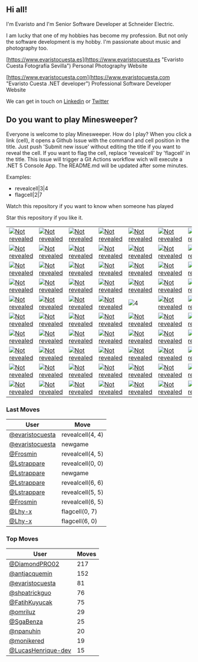 ## Hi all!

I'm Evaristo and I'm Senior Software Developer at Schneider Electric. 

I am lucky that one of my hobbies has become my profession. But not only the software development is my hobby. I'm passionate about music and photography too.

[https://www.evaristocuesta.es](https://www.evaristocuesta.es "Evaristo Cuesta Fotografía Sevilla") Personal Photography Website

[https://www.evaristocuesta.com](https://www.evaristocuesta.com "Evaristo Cuesta .NET developer") Professional Software Developer Website

We can get in touch on [Linkedin](https://www.linkedin.com/in/evaristocuesta/) or [Twitter](https://twitter.com/evaristocuesta)

## Do you want to play Minesweeper?

Everyone is welcome to play Minesweeper. How do I play?
When you click a link (cell), it opens a Github Issue with the command and cell position in the title. Just push 'Submit new issue' without editing the title if you want to reveal the cell. If you want to flag the cell, replace 'revealcell' by 'flagcell' in the title. This issue will trigger a Git Actions workflow wich will execute a .NET 5 Console App. The README.md will be updated after some minutes.

Examples:
  - revealcell|3|4
  - flagcell|2|7
  
Watch this repository if you want to know when someone has played

Star this repository if you like it. 

|   |   |   |   |   |   |   |   |   |   |
| - | - | - | - | - | - | - | - | - | - |
|[![Not revealed](MineSweeper/Resources/cell-not-revealed.jpg "Not revealed")](https://github.com/evaristocuesta/evaristocuesta/issues/new?title=revealcell%7C0%7C0&body=Just+push+%27Submit+new+issue%27+without+editing+the+title+if+you+want+to+reveal+the+cell.+If+you+want+to+flag+the+cell,+replace+%27revealcell%27+by+%27flagcell%27+in+the+title.+The+README.md+will+be+updated+after+some+minutes.)|[![Not revealed](MineSweeper/Resources/cell-not-revealed.jpg "Not revealed")](https://github.com/evaristocuesta/evaristocuesta/issues/new?title=revealcell%7C1%7C0&body=Just+push+%27Submit+new+issue%27+without+editing+the+title+if+you+want+to+reveal+the+cell.+If+you+want+to+flag+the+cell,+replace+%27revealcell%27+by+%27flagcell%27+in+the+title.+The+README.md+will+be+updated+after+some+minutes.)|[![Not revealed](MineSweeper/Resources/cell-not-revealed.jpg "Not revealed")](https://github.com/evaristocuesta/evaristocuesta/issues/new?title=revealcell%7C2%7C0&body=Just+push+%27Submit+new+issue%27+without+editing+the+title+if+you+want+to+reveal+the+cell.+If+you+want+to+flag+the+cell,+replace+%27revealcell%27+by+%27flagcell%27+in+the+title.+The+README.md+will+be+updated+after+some+minutes.)|[![Not revealed](MineSweeper/Resources/cell-not-revealed.jpg "Not revealed")](https://github.com/evaristocuesta/evaristocuesta/issues/new?title=revealcell%7C3%7C0&body=Just+push+%27Submit+new+issue%27+without+editing+the+title+if+you+want+to+reveal+the+cell.+If+you+want+to+flag+the+cell,+replace+%27revealcell%27+by+%27flagcell%27+in+the+title.+The+README.md+will+be+updated+after+some+minutes.)|[![Not revealed](MineSweeper/Resources/cell-not-revealed.jpg "Not revealed")](https://github.com/evaristocuesta/evaristocuesta/issues/new?title=revealcell%7C4%7C0&body=Just+push+%27Submit+new+issue%27+without+editing+the+title+if+you+want+to+reveal+the+cell.+If+you+want+to+flag+the+cell,+replace+%27revealcell%27+by+%27flagcell%27+in+the+title.+The+README.md+will+be+updated+after+some+minutes.)|[![Not revealed](MineSweeper/Resources/cell-not-revealed.jpg "Not revealed")](https://github.com/evaristocuesta/evaristocuesta/issues/new?title=revealcell%7C5%7C0&body=Just+push+%27Submit+new+issue%27+without+editing+the+title+if+you+want+to+reveal+the+cell.+If+you+want+to+flag+the+cell,+replace+%27revealcell%27+by+%27flagcell%27+in+the+title.+The+README.md+will+be+updated+after+some+minutes.)|[![Not revealed](MineSweeper/Resources/cell-not-revealed.jpg "Not revealed")](https://github.com/evaristocuesta/evaristocuesta/issues/new?title=revealcell%7C6%7C0&body=Just+push+%27Submit+new+issue%27+without+editing+the+title+if+you+want+to+reveal+the+cell.+If+you+want+to+flag+the+cell,+replace+%27revealcell%27+by+%27flagcell%27+in+the+title.+The+README.md+will+be+updated+after+some+minutes.)|[![Not revealed](MineSweeper/Resources/cell-not-revealed.jpg "Not revealed")](https://github.com/evaristocuesta/evaristocuesta/issues/new?title=revealcell%7C7%7C0&body=Just+push+%27Submit+new+issue%27+without+editing+the+title+if+you+want+to+reveal+the+cell.+If+you+want+to+flag+the+cell,+replace+%27revealcell%27+by+%27flagcell%27+in+the+title.+The+README.md+will+be+updated+after+some+minutes.)|[![Not revealed](MineSweeper/Resources/cell-not-revealed.jpg "Not revealed")](https://github.com/evaristocuesta/evaristocuesta/issues/new?title=revealcell%7C8%7C0&body=Just+push+%27Submit+new+issue%27+without+editing+the+title+if+you+want+to+reveal+the+cell.+If+you+want+to+flag+the+cell,+replace+%27revealcell%27+by+%27flagcell%27+in+the+title.+The+README.md+will+be+updated+after+some+minutes.)|[![Not revealed](MineSweeper/Resources/cell-not-revealed.jpg "Not revealed")](https://github.com/evaristocuesta/evaristocuesta/issues/new?title=revealcell%7C9%7C0&body=Just+push+%27Submit+new+issue%27+without+editing+the+title+if+you+want+to+reveal+the+cell.+If+you+want+to+flag+the+cell,+replace+%27revealcell%27+by+%27flagcell%27+in+the+title.+The+README.md+will+be+updated+after+some+minutes.)|
|[![Not revealed](MineSweeper/Resources/cell-not-revealed.jpg "Not revealed")](https://github.com/evaristocuesta/evaristocuesta/issues/new?title=revealcell%7C0%7C1&body=Just+push+%27Submit+new+issue%27+without+editing+the+title+if+you+want+to+reveal+the+cell.+If+you+want+to+flag+the+cell,+replace+%27revealcell%27+by+%27flagcell%27+in+the+title.+The+README.md+will+be+updated+after+some+minutes.)|[![Not revealed](MineSweeper/Resources/cell-not-revealed.jpg "Not revealed")](https://github.com/evaristocuesta/evaristocuesta/issues/new?title=revealcell%7C1%7C1&body=Just+push+%27Submit+new+issue%27+without+editing+the+title+if+you+want+to+reveal+the+cell.+If+you+want+to+flag+the+cell,+replace+%27revealcell%27+by+%27flagcell%27+in+the+title.+The+README.md+will+be+updated+after+some+minutes.)|[![Not revealed](MineSweeper/Resources/cell-not-revealed.jpg "Not revealed")](https://github.com/evaristocuesta/evaristocuesta/issues/new?title=revealcell%7C2%7C1&body=Just+push+%27Submit+new+issue%27+without+editing+the+title+if+you+want+to+reveal+the+cell.+If+you+want+to+flag+the+cell,+replace+%27revealcell%27+by+%27flagcell%27+in+the+title.+The+README.md+will+be+updated+after+some+minutes.)|[![Not revealed](MineSweeper/Resources/cell-not-revealed.jpg "Not revealed")](https://github.com/evaristocuesta/evaristocuesta/issues/new?title=revealcell%7C3%7C1&body=Just+push+%27Submit+new+issue%27+without+editing+the+title+if+you+want+to+reveal+the+cell.+If+you+want+to+flag+the+cell,+replace+%27revealcell%27+by+%27flagcell%27+in+the+title.+The+README.md+will+be+updated+after+some+minutes.)|[![Not revealed](MineSweeper/Resources/cell-not-revealed.jpg "Not revealed")](https://github.com/evaristocuesta/evaristocuesta/issues/new?title=revealcell%7C4%7C1&body=Just+push+%27Submit+new+issue%27+without+editing+the+title+if+you+want+to+reveal+the+cell.+If+you+want+to+flag+the+cell,+replace+%27revealcell%27+by+%27flagcell%27+in+the+title.+The+README.md+will+be+updated+after+some+minutes.)|[![Not revealed](MineSweeper/Resources/cell-not-revealed.jpg "Not revealed")](https://github.com/evaristocuesta/evaristocuesta/issues/new?title=revealcell%7C5%7C1&body=Just+push+%27Submit+new+issue%27+without+editing+the+title+if+you+want+to+reveal+the+cell.+If+you+want+to+flag+the+cell,+replace+%27revealcell%27+by+%27flagcell%27+in+the+title.+The+README.md+will+be+updated+after+some+minutes.)|[![Not revealed](MineSweeper/Resources/cell-not-revealed.jpg "Not revealed")](https://github.com/evaristocuesta/evaristocuesta/issues/new?title=revealcell%7C6%7C1&body=Just+push+%27Submit+new+issue%27+without+editing+the+title+if+you+want+to+reveal+the+cell.+If+you+want+to+flag+the+cell,+replace+%27revealcell%27+by+%27flagcell%27+in+the+title.+The+README.md+will+be+updated+after+some+minutes.)|[![Not revealed](MineSweeper/Resources/cell-not-revealed.jpg "Not revealed")](https://github.com/evaristocuesta/evaristocuesta/issues/new?title=revealcell%7C7%7C1&body=Just+push+%27Submit+new+issue%27+without+editing+the+title+if+you+want+to+reveal+the+cell.+If+you+want+to+flag+the+cell,+replace+%27revealcell%27+by+%27flagcell%27+in+the+title.+The+README.md+will+be+updated+after+some+minutes.)|[![Not revealed](MineSweeper/Resources/cell-not-revealed.jpg "Not revealed")](https://github.com/evaristocuesta/evaristocuesta/issues/new?title=revealcell%7C8%7C1&body=Just+push+%27Submit+new+issue%27+without+editing+the+title+if+you+want+to+reveal+the+cell.+If+you+want+to+flag+the+cell,+replace+%27revealcell%27+by+%27flagcell%27+in+the+title.+The+README.md+will+be+updated+after+some+minutes.)|[![Not revealed](MineSweeper/Resources/cell-not-revealed.jpg "Not revealed")](https://github.com/evaristocuesta/evaristocuesta/issues/new?title=revealcell%7C9%7C1&body=Just+push+%27Submit+new+issue%27+without+editing+the+title+if+you+want+to+reveal+the+cell.+If+you+want+to+flag+the+cell,+replace+%27revealcell%27+by+%27flagcell%27+in+the+title.+The+README.md+will+be+updated+after+some+minutes.)|
|[![Not revealed](MineSweeper/Resources/cell-not-revealed.jpg "Not revealed")](https://github.com/evaristocuesta/evaristocuesta/issues/new?title=revealcell%7C0%7C2&body=Just+push+%27Submit+new+issue%27+without+editing+the+title+if+you+want+to+reveal+the+cell.+If+you+want+to+flag+the+cell,+replace+%27revealcell%27+by+%27flagcell%27+in+the+title.+The+README.md+will+be+updated+after+some+minutes.)|[![Not revealed](MineSweeper/Resources/cell-not-revealed.jpg "Not revealed")](https://github.com/evaristocuesta/evaristocuesta/issues/new?title=revealcell%7C1%7C2&body=Just+push+%27Submit+new+issue%27+without+editing+the+title+if+you+want+to+reveal+the+cell.+If+you+want+to+flag+the+cell,+replace+%27revealcell%27+by+%27flagcell%27+in+the+title.+The+README.md+will+be+updated+after+some+minutes.)|[![Not revealed](MineSweeper/Resources/cell-not-revealed.jpg "Not revealed")](https://github.com/evaristocuesta/evaristocuesta/issues/new?title=revealcell%7C2%7C2&body=Just+push+%27Submit+new+issue%27+without+editing+the+title+if+you+want+to+reveal+the+cell.+If+you+want+to+flag+the+cell,+replace+%27revealcell%27+by+%27flagcell%27+in+the+title.+The+README.md+will+be+updated+after+some+minutes.)|[![Not revealed](MineSweeper/Resources/cell-not-revealed.jpg "Not revealed")](https://github.com/evaristocuesta/evaristocuesta/issues/new?title=revealcell%7C3%7C2&body=Just+push+%27Submit+new+issue%27+without+editing+the+title+if+you+want+to+reveal+the+cell.+If+you+want+to+flag+the+cell,+replace+%27revealcell%27+by+%27flagcell%27+in+the+title.+The+README.md+will+be+updated+after+some+minutes.)|[![Not revealed](MineSweeper/Resources/cell-not-revealed.jpg "Not revealed")](https://github.com/evaristocuesta/evaristocuesta/issues/new?title=revealcell%7C4%7C2&body=Just+push+%27Submit+new+issue%27+without+editing+the+title+if+you+want+to+reveal+the+cell.+If+you+want+to+flag+the+cell,+replace+%27revealcell%27+by+%27flagcell%27+in+the+title.+The+README.md+will+be+updated+after+some+minutes.)|[![Not revealed](MineSweeper/Resources/cell-not-revealed.jpg "Not revealed")](https://github.com/evaristocuesta/evaristocuesta/issues/new?title=revealcell%7C5%7C2&body=Just+push+%27Submit+new+issue%27+without+editing+the+title+if+you+want+to+reveal+the+cell.+If+you+want+to+flag+the+cell,+replace+%27revealcell%27+by+%27flagcell%27+in+the+title.+The+README.md+will+be+updated+after+some+minutes.)|[![Not revealed](MineSweeper/Resources/cell-not-revealed.jpg "Not revealed")](https://github.com/evaristocuesta/evaristocuesta/issues/new?title=revealcell%7C6%7C2&body=Just+push+%27Submit+new+issue%27+without+editing+the+title+if+you+want+to+reveal+the+cell.+If+you+want+to+flag+the+cell,+replace+%27revealcell%27+by+%27flagcell%27+in+the+title.+The+README.md+will+be+updated+after+some+minutes.)|[![Not revealed](MineSweeper/Resources/cell-not-revealed.jpg "Not revealed")](https://github.com/evaristocuesta/evaristocuesta/issues/new?title=revealcell%7C7%7C2&body=Just+push+%27Submit+new+issue%27+without+editing+the+title+if+you+want+to+reveal+the+cell.+If+you+want+to+flag+the+cell,+replace+%27revealcell%27+by+%27flagcell%27+in+the+title.+The+README.md+will+be+updated+after+some+minutes.)|[![Not revealed](MineSweeper/Resources/cell-not-revealed.jpg "Not revealed")](https://github.com/evaristocuesta/evaristocuesta/issues/new?title=revealcell%7C8%7C2&body=Just+push+%27Submit+new+issue%27+without+editing+the+title+if+you+want+to+reveal+the+cell.+If+you+want+to+flag+the+cell,+replace+%27revealcell%27+by+%27flagcell%27+in+the+title.+The+README.md+will+be+updated+after+some+minutes.)|[![Not revealed](MineSweeper/Resources/cell-not-revealed.jpg "Not revealed")](https://github.com/evaristocuesta/evaristocuesta/issues/new?title=revealcell%7C9%7C2&body=Just+push+%27Submit+new+issue%27+without+editing+the+title+if+you+want+to+reveal+the+cell.+If+you+want+to+flag+the+cell,+replace+%27revealcell%27+by+%27flagcell%27+in+the+title.+The+README.md+will+be+updated+after+some+minutes.)|
|[![Not revealed](MineSweeper/Resources/cell-not-revealed.jpg "Not revealed")](https://github.com/evaristocuesta/evaristocuesta/issues/new?title=revealcell%7C0%7C3&body=Just+push+%27Submit+new+issue%27+without+editing+the+title+if+you+want+to+reveal+the+cell.+If+you+want+to+flag+the+cell,+replace+%27revealcell%27+by+%27flagcell%27+in+the+title.+The+README.md+will+be+updated+after+some+minutes.)|[![Not revealed](MineSweeper/Resources/cell-not-revealed.jpg "Not revealed")](https://github.com/evaristocuesta/evaristocuesta/issues/new?title=revealcell%7C1%7C3&body=Just+push+%27Submit+new+issue%27+without+editing+the+title+if+you+want+to+reveal+the+cell.+If+you+want+to+flag+the+cell,+replace+%27revealcell%27+by+%27flagcell%27+in+the+title.+The+README.md+will+be+updated+after+some+minutes.)|[![Not revealed](MineSweeper/Resources/cell-not-revealed.jpg "Not revealed")](https://github.com/evaristocuesta/evaristocuesta/issues/new?title=revealcell%7C2%7C3&body=Just+push+%27Submit+new+issue%27+without+editing+the+title+if+you+want+to+reveal+the+cell.+If+you+want+to+flag+the+cell,+replace+%27revealcell%27+by+%27flagcell%27+in+the+title.+The+README.md+will+be+updated+after+some+minutes.)|[![Not revealed](MineSweeper/Resources/cell-not-revealed.jpg "Not revealed")](https://github.com/evaristocuesta/evaristocuesta/issues/new?title=revealcell%7C3%7C3&body=Just+push+%27Submit+new+issue%27+without+editing+the+title+if+you+want+to+reveal+the+cell.+If+you+want+to+flag+the+cell,+replace+%27revealcell%27+by+%27flagcell%27+in+the+title.+The+README.md+will+be+updated+after+some+minutes.)|[![Not revealed](MineSweeper/Resources/cell-not-revealed.jpg "Not revealed")](https://github.com/evaristocuesta/evaristocuesta/issues/new?title=revealcell%7C4%7C3&body=Just+push+%27Submit+new+issue%27+without+editing+the+title+if+you+want+to+reveal+the+cell.+If+you+want+to+flag+the+cell,+replace+%27revealcell%27+by+%27flagcell%27+in+the+title.+The+README.md+will+be+updated+after+some+minutes.)|[![Not revealed](MineSweeper/Resources/cell-not-revealed.jpg "Not revealed")](https://github.com/evaristocuesta/evaristocuesta/issues/new?title=revealcell%7C5%7C3&body=Just+push+%27Submit+new+issue%27+without+editing+the+title+if+you+want+to+reveal+the+cell.+If+you+want+to+flag+the+cell,+replace+%27revealcell%27+by+%27flagcell%27+in+the+title.+The+README.md+will+be+updated+after+some+minutes.)|[![Not revealed](MineSweeper/Resources/cell-not-revealed.jpg "Not revealed")](https://github.com/evaristocuesta/evaristocuesta/issues/new?title=revealcell%7C6%7C3&body=Just+push+%27Submit+new+issue%27+without+editing+the+title+if+you+want+to+reveal+the+cell.+If+you+want+to+flag+the+cell,+replace+%27revealcell%27+by+%27flagcell%27+in+the+title.+The+README.md+will+be+updated+after+some+minutes.)|[![Not revealed](MineSweeper/Resources/cell-not-revealed.jpg "Not revealed")](https://github.com/evaristocuesta/evaristocuesta/issues/new?title=revealcell%7C7%7C3&body=Just+push+%27Submit+new+issue%27+without+editing+the+title+if+you+want+to+reveal+the+cell.+If+you+want+to+flag+the+cell,+replace+%27revealcell%27+by+%27flagcell%27+in+the+title.+The+README.md+will+be+updated+after+some+minutes.)|[![Not revealed](MineSweeper/Resources/cell-not-revealed.jpg "Not revealed")](https://github.com/evaristocuesta/evaristocuesta/issues/new?title=revealcell%7C8%7C3&body=Just+push+%27Submit+new+issue%27+without+editing+the+title+if+you+want+to+reveal+the+cell.+If+you+want+to+flag+the+cell,+replace+%27revealcell%27+by+%27flagcell%27+in+the+title.+The+README.md+will+be+updated+after+some+minutes.)|[![Not revealed](MineSweeper/Resources/cell-not-revealed.jpg "Not revealed")](https://github.com/evaristocuesta/evaristocuesta/issues/new?title=revealcell%7C9%7C3&body=Just+push+%27Submit+new+issue%27+without+editing+the+title+if+you+want+to+reveal+the+cell.+If+you+want+to+flag+the+cell,+replace+%27revealcell%27+by+%27flagcell%27+in+the+title.+The+README.md+will+be+updated+after+some+minutes.)|
|[![Not revealed](MineSweeper/Resources/cell-not-revealed.jpg "Not revealed")](https://github.com/evaristocuesta/evaristocuesta/issues/new?title=revealcell%7C0%7C4&body=Just+push+%27Submit+new+issue%27+without+editing+the+title+if+you+want+to+reveal+the+cell.+If+you+want+to+flag+the+cell,+replace+%27revealcell%27+by+%27flagcell%27+in+the+title.+The+README.md+will+be+updated+after+some+minutes.)|[![Not revealed](MineSweeper/Resources/cell-not-revealed.jpg "Not revealed")](https://github.com/evaristocuesta/evaristocuesta/issues/new?title=revealcell%7C1%7C4&body=Just+push+%27Submit+new+issue%27+without+editing+the+title+if+you+want+to+reveal+the+cell.+If+you+want+to+flag+the+cell,+replace+%27revealcell%27+by+%27flagcell%27+in+the+title.+The+README.md+will+be+updated+after+some+minutes.)|[![Not revealed](MineSweeper/Resources/cell-not-revealed.jpg "Not revealed")](https://github.com/evaristocuesta/evaristocuesta/issues/new?title=revealcell%7C2%7C4&body=Just+push+%27Submit+new+issue%27+without+editing+the+title+if+you+want+to+reveal+the+cell.+If+you+want+to+flag+the+cell,+replace+%27revealcell%27+by+%27flagcell%27+in+the+title.+The+README.md+will+be+updated+after+some+minutes.)|[![Not revealed](MineSweeper/Resources/cell-not-revealed.jpg "Not revealed")](https://github.com/evaristocuesta/evaristocuesta/issues/new?title=revealcell%7C3%7C4&body=Just+push+%27Submit+new+issue%27+without+editing+the+title+if+you+want+to+reveal+the+cell.+If+you+want+to+flag+the+cell,+replace+%27revealcell%27+by+%27flagcell%27+in+the+title.+The+README.md+will+be+updated+after+some+minutes.)|![4](MineSweeper/Resources/cell-4.jpg "4")|[![Not revealed](MineSweeper/Resources/cell-not-revealed.jpg "Not revealed")](https://github.com/evaristocuesta/evaristocuesta/issues/new?title=revealcell%7C5%7C4&body=Just+push+%27Submit+new+issue%27+without+editing+the+title+if+you+want+to+reveal+the+cell.+If+you+want+to+flag+the+cell,+replace+%27revealcell%27+by+%27flagcell%27+in+the+title.+The+README.md+will+be+updated+after+some+minutes.)|[![Not revealed](MineSweeper/Resources/cell-not-revealed.jpg "Not revealed")](https://github.com/evaristocuesta/evaristocuesta/issues/new?title=revealcell%7C6%7C4&body=Just+push+%27Submit+new+issue%27+without+editing+the+title+if+you+want+to+reveal+the+cell.+If+you+want+to+flag+the+cell,+replace+%27revealcell%27+by+%27flagcell%27+in+the+title.+The+README.md+will+be+updated+after+some+minutes.)|[![Not revealed](MineSweeper/Resources/cell-not-revealed.jpg "Not revealed")](https://github.com/evaristocuesta/evaristocuesta/issues/new?title=revealcell%7C7%7C4&body=Just+push+%27Submit+new+issue%27+without+editing+the+title+if+you+want+to+reveal+the+cell.+If+you+want+to+flag+the+cell,+replace+%27revealcell%27+by+%27flagcell%27+in+the+title.+The+README.md+will+be+updated+after+some+minutes.)|[![Not revealed](MineSweeper/Resources/cell-not-revealed.jpg "Not revealed")](https://github.com/evaristocuesta/evaristocuesta/issues/new?title=revealcell%7C8%7C4&body=Just+push+%27Submit+new+issue%27+without+editing+the+title+if+you+want+to+reveal+the+cell.+If+you+want+to+flag+the+cell,+replace+%27revealcell%27+by+%27flagcell%27+in+the+title.+The+README.md+will+be+updated+after+some+minutes.)|[![Not revealed](MineSweeper/Resources/cell-not-revealed.jpg "Not revealed")](https://github.com/evaristocuesta/evaristocuesta/issues/new?title=revealcell%7C9%7C4&body=Just+push+%27Submit+new+issue%27+without+editing+the+title+if+you+want+to+reveal+the+cell.+If+you+want+to+flag+the+cell,+replace+%27revealcell%27+by+%27flagcell%27+in+the+title.+The+README.md+will+be+updated+after+some+minutes.)|
|[![Not revealed](MineSweeper/Resources/cell-not-revealed.jpg "Not revealed")](https://github.com/evaristocuesta/evaristocuesta/issues/new?title=revealcell%7C0%7C5&body=Just+push+%27Submit+new+issue%27+without+editing+the+title+if+you+want+to+reveal+the+cell.+If+you+want+to+flag+the+cell,+replace+%27revealcell%27+by+%27flagcell%27+in+the+title.+The+README.md+will+be+updated+after+some+minutes.)|[![Not revealed](MineSweeper/Resources/cell-not-revealed.jpg "Not revealed")](https://github.com/evaristocuesta/evaristocuesta/issues/new?title=revealcell%7C1%7C5&body=Just+push+%27Submit+new+issue%27+without+editing+the+title+if+you+want+to+reveal+the+cell.+If+you+want+to+flag+the+cell,+replace+%27revealcell%27+by+%27flagcell%27+in+the+title.+The+README.md+will+be+updated+after+some+minutes.)|[![Not revealed](MineSweeper/Resources/cell-not-revealed.jpg "Not revealed")](https://github.com/evaristocuesta/evaristocuesta/issues/new?title=revealcell%7C2%7C5&body=Just+push+%27Submit+new+issue%27+without+editing+the+title+if+you+want+to+reveal+the+cell.+If+you+want+to+flag+the+cell,+replace+%27revealcell%27+by+%27flagcell%27+in+the+title.+The+README.md+will+be+updated+after+some+minutes.)|[![Not revealed](MineSweeper/Resources/cell-not-revealed.jpg "Not revealed")](https://github.com/evaristocuesta/evaristocuesta/issues/new?title=revealcell%7C3%7C5&body=Just+push+%27Submit+new+issue%27+without+editing+the+title+if+you+want+to+reveal+the+cell.+If+you+want+to+flag+the+cell,+replace+%27revealcell%27+by+%27flagcell%27+in+the+title.+The+README.md+will+be+updated+after+some+minutes.)|[![Not revealed](MineSweeper/Resources/cell-not-revealed.jpg "Not revealed")](https://github.com/evaristocuesta/evaristocuesta/issues/new?title=revealcell%7C4%7C5&body=Just+push+%27Submit+new+issue%27+without+editing+the+title+if+you+want+to+reveal+the+cell.+If+you+want+to+flag+the+cell,+replace+%27revealcell%27+by+%27flagcell%27+in+the+title.+The+README.md+will+be+updated+after+some+minutes.)|[![Not revealed](MineSweeper/Resources/cell-not-revealed.jpg "Not revealed")](https://github.com/evaristocuesta/evaristocuesta/issues/new?title=revealcell%7C5%7C5&body=Just+push+%27Submit+new+issue%27+without+editing+the+title+if+you+want+to+reveal+the+cell.+If+you+want+to+flag+the+cell,+replace+%27revealcell%27+by+%27flagcell%27+in+the+title.+The+README.md+will+be+updated+after+some+minutes.)|[![Not revealed](MineSweeper/Resources/cell-not-revealed.jpg "Not revealed")](https://github.com/evaristocuesta/evaristocuesta/issues/new?title=revealcell%7C6%7C5&body=Just+push+%27Submit+new+issue%27+without+editing+the+title+if+you+want+to+reveal+the+cell.+If+you+want+to+flag+the+cell,+replace+%27revealcell%27+by+%27flagcell%27+in+the+title.+The+README.md+will+be+updated+after+some+minutes.)|[![Not revealed](MineSweeper/Resources/cell-not-revealed.jpg "Not revealed")](https://github.com/evaristocuesta/evaristocuesta/issues/new?title=revealcell%7C7%7C5&body=Just+push+%27Submit+new+issue%27+without+editing+the+title+if+you+want+to+reveal+the+cell.+If+you+want+to+flag+the+cell,+replace+%27revealcell%27+by+%27flagcell%27+in+the+title.+The+README.md+will+be+updated+after+some+minutes.)|[![Not revealed](MineSweeper/Resources/cell-not-revealed.jpg "Not revealed")](https://github.com/evaristocuesta/evaristocuesta/issues/new?title=revealcell%7C8%7C5&body=Just+push+%27Submit+new+issue%27+without+editing+the+title+if+you+want+to+reveal+the+cell.+If+you+want+to+flag+the+cell,+replace+%27revealcell%27+by+%27flagcell%27+in+the+title.+The+README.md+will+be+updated+after+some+minutes.)|[![Not revealed](MineSweeper/Resources/cell-not-revealed.jpg "Not revealed")](https://github.com/evaristocuesta/evaristocuesta/issues/new?title=revealcell%7C9%7C5&body=Just+push+%27Submit+new+issue%27+without+editing+the+title+if+you+want+to+reveal+the+cell.+If+you+want+to+flag+the+cell,+replace+%27revealcell%27+by+%27flagcell%27+in+the+title.+The+README.md+will+be+updated+after+some+minutes.)|
|[![Not revealed](MineSweeper/Resources/cell-not-revealed.jpg "Not revealed")](https://github.com/evaristocuesta/evaristocuesta/issues/new?title=revealcell%7C0%7C6&body=Just+push+%27Submit+new+issue%27+without+editing+the+title+if+you+want+to+reveal+the+cell.+If+you+want+to+flag+the+cell,+replace+%27revealcell%27+by+%27flagcell%27+in+the+title.+The+README.md+will+be+updated+after+some+minutes.)|[![Not revealed](MineSweeper/Resources/cell-not-revealed.jpg "Not revealed")](https://github.com/evaristocuesta/evaristocuesta/issues/new?title=revealcell%7C1%7C6&body=Just+push+%27Submit+new+issue%27+without+editing+the+title+if+you+want+to+reveal+the+cell.+If+you+want+to+flag+the+cell,+replace+%27revealcell%27+by+%27flagcell%27+in+the+title.+The+README.md+will+be+updated+after+some+minutes.)|[![Not revealed](MineSweeper/Resources/cell-not-revealed.jpg "Not revealed")](https://github.com/evaristocuesta/evaristocuesta/issues/new?title=revealcell%7C2%7C6&body=Just+push+%27Submit+new+issue%27+without+editing+the+title+if+you+want+to+reveal+the+cell.+If+you+want+to+flag+the+cell,+replace+%27revealcell%27+by+%27flagcell%27+in+the+title.+The+README.md+will+be+updated+after+some+minutes.)|[![Not revealed](MineSweeper/Resources/cell-not-revealed.jpg "Not revealed")](https://github.com/evaristocuesta/evaristocuesta/issues/new?title=revealcell%7C3%7C6&body=Just+push+%27Submit+new+issue%27+without+editing+the+title+if+you+want+to+reveal+the+cell.+If+you+want+to+flag+the+cell,+replace+%27revealcell%27+by+%27flagcell%27+in+the+title.+The+README.md+will+be+updated+after+some+minutes.)|[![Not revealed](MineSweeper/Resources/cell-not-revealed.jpg "Not revealed")](https://github.com/evaristocuesta/evaristocuesta/issues/new?title=revealcell%7C4%7C6&body=Just+push+%27Submit+new+issue%27+without+editing+the+title+if+you+want+to+reveal+the+cell.+If+you+want+to+flag+the+cell,+replace+%27revealcell%27+by+%27flagcell%27+in+the+title.+The+README.md+will+be+updated+after+some+minutes.)|[![Not revealed](MineSweeper/Resources/cell-not-revealed.jpg "Not revealed")](https://github.com/evaristocuesta/evaristocuesta/issues/new?title=revealcell%7C5%7C6&body=Just+push+%27Submit+new+issue%27+without+editing+the+title+if+you+want+to+reveal+the+cell.+If+you+want+to+flag+the+cell,+replace+%27revealcell%27+by+%27flagcell%27+in+the+title.+The+README.md+will+be+updated+after+some+minutes.)|[![Not revealed](MineSweeper/Resources/cell-not-revealed.jpg "Not revealed")](https://github.com/evaristocuesta/evaristocuesta/issues/new?title=revealcell%7C6%7C6&body=Just+push+%27Submit+new+issue%27+without+editing+the+title+if+you+want+to+reveal+the+cell.+If+you+want+to+flag+the+cell,+replace+%27revealcell%27+by+%27flagcell%27+in+the+title.+The+README.md+will+be+updated+after+some+minutes.)|[![Not revealed](MineSweeper/Resources/cell-not-revealed.jpg "Not revealed")](https://github.com/evaristocuesta/evaristocuesta/issues/new?title=revealcell%7C7%7C6&body=Just+push+%27Submit+new+issue%27+without+editing+the+title+if+you+want+to+reveal+the+cell.+If+you+want+to+flag+the+cell,+replace+%27revealcell%27+by+%27flagcell%27+in+the+title.+The+README.md+will+be+updated+after+some+minutes.)|[![Not revealed](MineSweeper/Resources/cell-not-revealed.jpg "Not revealed")](https://github.com/evaristocuesta/evaristocuesta/issues/new?title=revealcell%7C8%7C6&body=Just+push+%27Submit+new+issue%27+without+editing+the+title+if+you+want+to+reveal+the+cell.+If+you+want+to+flag+the+cell,+replace+%27revealcell%27+by+%27flagcell%27+in+the+title.+The+README.md+will+be+updated+after+some+minutes.)|[![Not revealed](MineSweeper/Resources/cell-not-revealed.jpg "Not revealed")](https://github.com/evaristocuesta/evaristocuesta/issues/new?title=revealcell%7C9%7C6&body=Just+push+%27Submit+new+issue%27+without+editing+the+title+if+you+want+to+reveal+the+cell.+If+you+want+to+flag+the+cell,+replace+%27revealcell%27+by+%27flagcell%27+in+the+title.+The+README.md+will+be+updated+after+some+minutes.)|
|[![Not revealed](MineSweeper/Resources/cell-not-revealed.jpg "Not revealed")](https://github.com/evaristocuesta/evaristocuesta/issues/new?title=revealcell%7C0%7C7&body=Just+push+%27Submit+new+issue%27+without+editing+the+title+if+you+want+to+reveal+the+cell.+If+you+want+to+flag+the+cell,+replace+%27revealcell%27+by+%27flagcell%27+in+the+title.+The+README.md+will+be+updated+after+some+minutes.)|[![Not revealed](MineSweeper/Resources/cell-not-revealed.jpg "Not revealed")](https://github.com/evaristocuesta/evaristocuesta/issues/new?title=revealcell%7C1%7C7&body=Just+push+%27Submit+new+issue%27+without+editing+the+title+if+you+want+to+reveal+the+cell.+If+you+want+to+flag+the+cell,+replace+%27revealcell%27+by+%27flagcell%27+in+the+title.+The+README.md+will+be+updated+after+some+minutes.)|[![Not revealed](MineSweeper/Resources/cell-not-revealed.jpg "Not revealed")](https://github.com/evaristocuesta/evaristocuesta/issues/new?title=revealcell%7C2%7C7&body=Just+push+%27Submit+new+issue%27+without+editing+the+title+if+you+want+to+reveal+the+cell.+If+you+want+to+flag+the+cell,+replace+%27revealcell%27+by+%27flagcell%27+in+the+title.+The+README.md+will+be+updated+after+some+minutes.)|[![Not revealed](MineSweeper/Resources/cell-not-revealed.jpg "Not revealed")](https://github.com/evaristocuesta/evaristocuesta/issues/new?title=revealcell%7C3%7C7&body=Just+push+%27Submit+new+issue%27+without+editing+the+title+if+you+want+to+reveal+the+cell.+If+you+want+to+flag+the+cell,+replace+%27revealcell%27+by+%27flagcell%27+in+the+title.+The+README.md+will+be+updated+after+some+minutes.)|[![Not revealed](MineSweeper/Resources/cell-not-revealed.jpg "Not revealed")](https://github.com/evaristocuesta/evaristocuesta/issues/new?title=revealcell%7C4%7C7&body=Just+push+%27Submit+new+issue%27+without+editing+the+title+if+you+want+to+reveal+the+cell.+If+you+want+to+flag+the+cell,+replace+%27revealcell%27+by+%27flagcell%27+in+the+title.+The+README.md+will+be+updated+after+some+minutes.)|[![Not revealed](MineSweeper/Resources/cell-not-revealed.jpg "Not revealed")](https://github.com/evaristocuesta/evaristocuesta/issues/new?title=revealcell%7C5%7C7&body=Just+push+%27Submit+new+issue%27+without+editing+the+title+if+you+want+to+reveal+the+cell.+If+you+want+to+flag+the+cell,+replace+%27revealcell%27+by+%27flagcell%27+in+the+title.+The+README.md+will+be+updated+after+some+minutes.)|[![Not revealed](MineSweeper/Resources/cell-not-revealed.jpg "Not revealed")](https://github.com/evaristocuesta/evaristocuesta/issues/new?title=revealcell%7C6%7C7&body=Just+push+%27Submit+new+issue%27+without+editing+the+title+if+you+want+to+reveal+the+cell.+If+you+want+to+flag+the+cell,+replace+%27revealcell%27+by+%27flagcell%27+in+the+title.+The+README.md+will+be+updated+after+some+minutes.)|[![Not revealed](MineSweeper/Resources/cell-not-revealed.jpg "Not revealed")](https://github.com/evaristocuesta/evaristocuesta/issues/new?title=revealcell%7C7%7C7&body=Just+push+%27Submit+new+issue%27+without+editing+the+title+if+you+want+to+reveal+the+cell.+If+you+want+to+flag+the+cell,+replace+%27revealcell%27+by+%27flagcell%27+in+the+title.+The+README.md+will+be+updated+after+some+minutes.)|[![Not revealed](MineSweeper/Resources/cell-not-revealed.jpg "Not revealed")](https://github.com/evaristocuesta/evaristocuesta/issues/new?title=revealcell%7C8%7C7&body=Just+push+%27Submit+new+issue%27+without+editing+the+title+if+you+want+to+reveal+the+cell.+If+you+want+to+flag+the+cell,+replace+%27revealcell%27+by+%27flagcell%27+in+the+title.+The+README.md+will+be+updated+after+some+minutes.)|[![Not revealed](MineSweeper/Resources/cell-not-revealed.jpg "Not revealed")](https://github.com/evaristocuesta/evaristocuesta/issues/new?title=revealcell%7C9%7C7&body=Just+push+%27Submit+new+issue%27+without+editing+the+title+if+you+want+to+reveal+the+cell.+If+you+want+to+flag+the+cell,+replace+%27revealcell%27+by+%27flagcell%27+in+the+title.+The+README.md+will+be+updated+after+some+minutes.)|
|[![Not revealed](MineSweeper/Resources/cell-not-revealed.jpg "Not revealed")](https://github.com/evaristocuesta/evaristocuesta/issues/new?title=revealcell%7C0%7C8&body=Just+push+%27Submit+new+issue%27+without+editing+the+title+if+you+want+to+reveal+the+cell.+If+you+want+to+flag+the+cell,+replace+%27revealcell%27+by+%27flagcell%27+in+the+title.+The+README.md+will+be+updated+after+some+minutes.)|[![Not revealed](MineSweeper/Resources/cell-not-revealed.jpg "Not revealed")](https://github.com/evaristocuesta/evaristocuesta/issues/new?title=revealcell%7C1%7C8&body=Just+push+%27Submit+new+issue%27+without+editing+the+title+if+you+want+to+reveal+the+cell.+If+you+want+to+flag+the+cell,+replace+%27revealcell%27+by+%27flagcell%27+in+the+title.+The+README.md+will+be+updated+after+some+minutes.)|[![Not revealed](MineSweeper/Resources/cell-not-revealed.jpg "Not revealed")](https://github.com/evaristocuesta/evaristocuesta/issues/new?title=revealcell%7C2%7C8&body=Just+push+%27Submit+new+issue%27+without+editing+the+title+if+you+want+to+reveal+the+cell.+If+you+want+to+flag+the+cell,+replace+%27revealcell%27+by+%27flagcell%27+in+the+title.+The+README.md+will+be+updated+after+some+minutes.)|[![Not revealed](MineSweeper/Resources/cell-not-revealed.jpg "Not revealed")](https://github.com/evaristocuesta/evaristocuesta/issues/new?title=revealcell%7C3%7C8&body=Just+push+%27Submit+new+issue%27+without+editing+the+title+if+you+want+to+reveal+the+cell.+If+you+want+to+flag+the+cell,+replace+%27revealcell%27+by+%27flagcell%27+in+the+title.+The+README.md+will+be+updated+after+some+minutes.)|[![Not revealed](MineSweeper/Resources/cell-not-revealed.jpg "Not revealed")](https://github.com/evaristocuesta/evaristocuesta/issues/new?title=revealcell%7C4%7C8&body=Just+push+%27Submit+new+issue%27+without+editing+the+title+if+you+want+to+reveal+the+cell.+If+you+want+to+flag+the+cell,+replace+%27revealcell%27+by+%27flagcell%27+in+the+title.+The+README.md+will+be+updated+after+some+minutes.)|[![Not revealed](MineSweeper/Resources/cell-not-revealed.jpg "Not revealed")](https://github.com/evaristocuesta/evaristocuesta/issues/new?title=revealcell%7C5%7C8&body=Just+push+%27Submit+new+issue%27+without+editing+the+title+if+you+want+to+reveal+the+cell.+If+you+want+to+flag+the+cell,+replace+%27revealcell%27+by+%27flagcell%27+in+the+title.+The+README.md+will+be+updated+after+some+minutes.)|[![Not revealed](MineSweeper/Resources/cell-not-revealed.jpg "Not revealed")](https://github.com/evaristocuesta/evaristocuesta/issues/new?title=revealcell%7C6%7C8&body=Just+push+%27Submit+new+issue%27+without+editing+the+title+if+you+want+to+reveal+the+cell.+If+you+want+to+flag+the+cell,+replace+%27revealcell%27+by+%27flagcell%27+in+the+title.+The+README.md+will+be+updated+after+some+minutes.)|[![Not revealed](MineSweeper/Resources/cell-not-revealed.jpg "Not revealed")](https://github.com/evaristocuesta/evaristocuesta/issues/new?title=revealcell%7C7%7C8&body=Just+push+%27Submit+new+issue%27+without+editing+the+title+if+you+want+to+reveal+the+cell.+If+you+want+to+flag+the+cell,+replace+%27revealcell%27+by+%27flagcell%27+in+the+title.+The+README.md+will+be+updated+after+some+minutes.)|[![Not revealed](MineSweeper/Resources/cell-not-revealed.jpg "Not revealed")](https://github.com/evaristocuesta/evaristocuesta/issues/new?title=revealcell%7C8%7C8&body=Just+push+%27Submit+new+issue%27+without+editing+the+title+if+you+want+to+reveal+the+cell.+If+you+want+to+flag+the+cell,+replace+%27revealcell%27+by+%27flagcell%27+in+the+title.+The+README.md+will+be+updated+after+some+minutes.)|[![Not revealed](MineSweeper/Resources/cell-not-revealed.jpg "Not revealed")](https://github.com/evaristocuesta/evaristocuesta/issues/new?title=revealcell%7C9%7C8&body=Just+push+%27Submit+new+issue%27+without+editing+the+title+if+you+want+to+reveal+the+cell.+If+you+want+to+flag+the+cell,+replace+%27revealcell%27+by+%27flagcell%27+in+the+title.+The+README.md+will+be+updated+after+some+minutes.)|
|[![Not revealed](MineSweeper/Resources/cell-not-revealed.jpg "Not revealed")](https://github.com/evaristocuesta/evaristocuesta/issues/new?title=revealcell%7C0%7C9&body=Just+push+%27Submit+new+issue%27+without+editing+the+title+if+you+want+to+reveal+the+cell.+If+you+want+to+flag+the+cell,+replace+%27revealcell%27+by+%27flagcell%27+in+the+title.+The+README.md+will+be+updated+after+some+minutes.)|[![Not revealed](MineSweeper/Resources/cell-not-revealed.jpg "Not revealed")](https://github.com/evaristocuesta/evaristocuesta/issues/new?title=revealcell%7C1%7C9&body=Just+push+%27Submit+new+issue%27+without+editing+the+title+if+you+want+to+reveal+the+cell.+If+you+want+to+flag+the+cell,+replace+%27revealcell%27+by+%27flagcell%27+in+the+title.+The+README.md+will+be+updated+after+some+minutes.)|[![Not revealed](MineSweeper/Resources/cell-not-revealed.jpg "Not revealed")](https://github.com/evaristocuesta/evaristocuesta/issues/new?title=revealcell%7C2%7C9&body=Just+push+%27Submit+new+issue%27+without+editing+the+title+if+you+want+to+reveal+the+cell.+If+you+want+to+flag+the+cell,+replace+%27revealcell%27+by+%27flagcell%27+in+the+title.+The+README.md+will+be+updated+after+some+minutes.)|[![Not revealed](MineSweeper/Resources/cell-not-revealed.jpg "Not revealed")](https://github.com/evaristocuesta/evaristocuesta/issues/new?title=revealcell%7C3%7C9&body=Just+push+%27Submit+new+issue%27+without+editing+the+title+if+you+want+to+reveal+the+cell.+If+you+want+to+flag+the+cell,+replace+%27revealcell%27+by+%27flagcell%27+in+the+title.+The+README.md+will+be+updated+after+some+minutes.)|[![Not revealed](MineSweeper/Resources/cell-not-revealed.jpg "Not revealed")](https://github.com/evaristocuesta/evaristocuesta/issues/new?title=revealcell%7C4%7C9&body=Just+push+%27Submit+new+issue%27+without+editing+the+title+if+you+want+to+reveal+the+cell.+If+you+want+to+flag+the+cell,+replace+%27revealcell%27+by+%27flagcell%27+in+the+title.+The+README.md+will+be+updated+after+some+minutes.)|[![Not revealed](MineSweeper/Resources/cell-not-revealed.jpg "Not revealed")](https://github.com/evaristocuesta/evaristocuesta/issues/new?title=revealcell%7C5%7C9&body=Just+push+%27Submit+new+issue%27+without+editing+the+title+if+you+want+to+reveal+the+cell.+If+you+want+to+flag+the+cell,+replace+%27revealcell%27+by+%27flagcell%27+in+the+title.+The+README.md+will+be+updated+after+some+minutes.)|[![Not revealed](MineSweeper/Resources/cell-not-revealed.jpg "Not revealed")](https://github.com/evaristocuesta/evaristocuesta/issues/new?title=revealcell%7C6%7C9&body=Just+push+%27Submit+new+issue%27+without+editing+the+title+if+you+want+to+reveal+the+cell.+If+you+want+to+flag+the+cell,+replace+%27revealcell%27+by+%27flagcell%27+in+the+title.+The+README.md+will+be+updated+after+some+minutes.)|[![Not revealed](MineSweeper/Resources/cell-not-revealed.jpg "Not revealed")](https://github.com/evaristocuesta/evaristocuesta/issues/new?title=revealcell%7C7%7C9&body=Just+push+%27Submit+new+issue%27+without+editing+the+title+if+you+want+to+reveal+the+cell.+If+you+want+to+flag+the+cell,+replace+%27revealcell%27+by+%27flagcell%27+in+the+title.+The+README.md+will+be+updated+after+some+minutes.)|[![Not revealed](MineSweeper/Resources/cell-not-revealed.jpg "Not revealed")](https://github.com/evaristocuesta/evaristocuesta/issues/new?title=revealcell%7C8%7C9&body=Just+push+%27Submit+new+issue%27+without+editing+the+title+if+you+want+to+reveal+the+cell.+If+you+want+to+flag+the+cell,+replace+%27revealcell%27+by+%27flagcell%27+in+the+title.+The+README.md+will+be+updated+after+some+minutes.)|[![Not revealed](MineSweeper/Resources/cell-not-revealed.jpg "Not revealed")](https://github.com/evaristocuesta/evaristocuesta/issues/new?title=revealcell%7C9%7C9&body=Just+push+%27Submit+new+issue%27+without+editing+the+title+if+you+want+to+reveal+the+cell.+If+you+want+to+flag+the+cell,+replace+%27revealcell%27+by+%27flagcell%27+in+the+title.+The+README.md+will+be+updated+after+some+minutes.)|

### Last Moves
| User | Move |
| - | - |
|[@evaristocuesta](https://github.com/evaristocuesta)|revealcell(4, 4)|
|[@evaristocuesta](https://github.com/evaristocuesta)|newgame|
|[@Frosmin](https://github.com/Frosmin)|revealcell(4, 5)|
|[@Lstrappare](https://github.com/Lstrappare)|revealcell(0, 0)|
|[@Lstrappare](https://github.com/Lstrappare)|newgame|
|[@Lstrappare](https://github.com/Lstrappare)|revealcell(6, 6)|
|[@Lstrappare](https://github.com/Lstrappare)|revealcell(5, 5)|
|[@Frosmin](https://github.com/Frosmin)|revealcell(6, 5)|
|[@Lhy-x](https://github.com/Lhy-x)|flagcell(0, 7)|
|[@Lhy-x](https://github.com/Lhy-x)|flagcell(6, 0)|


### Top Moves
| User | Moves |
| - | - |
|[@DiamondPRO02](https://github.com/DiamondPRO02)|217|
|[@antjacquemin](https://github.com/antjacquemin)|152|
|[@evaristocuesta](https://github.com/evaristocuesta)|81|
|[@shpatrickguo](https://github.com/shpatrickguo)|76|
|[@FatihKuyucak](https://github.com/FatihKuyucak)|75|
|[@omriluz](https://github.com/omriluz)|29|
|[@SgaBenza](https://github.com/SgaBenza)|25|
|[@npanuhin](https://github.com/npanuhin)|20|
|[@monikered](https://github.com/monikered)|19|
|[@LucasHenrique-dev](https://github.com/LucasHenrique-dev)|15|

